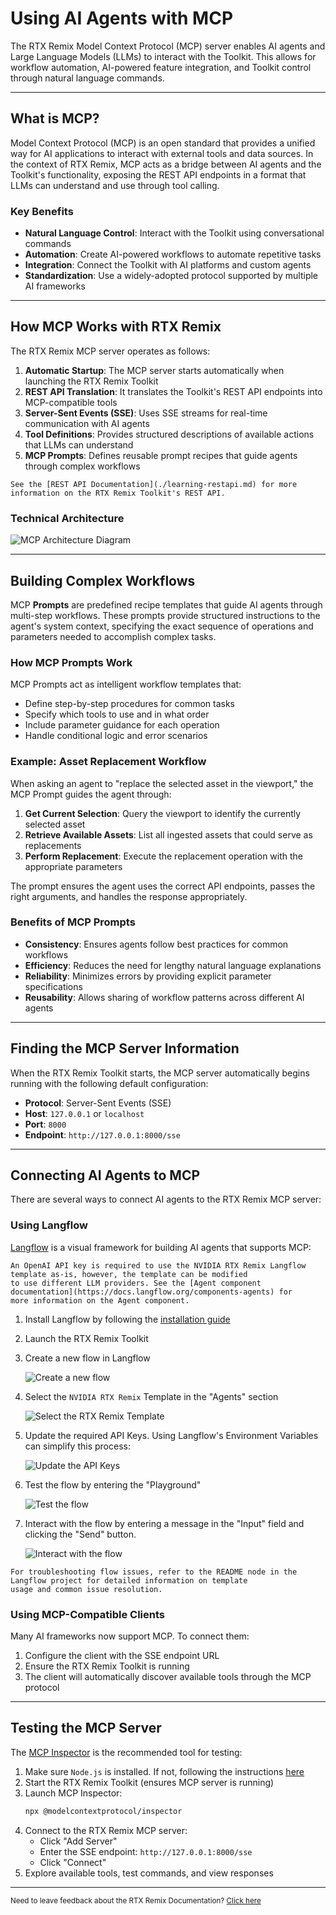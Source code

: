 # Using AI Agents with MCP

The RTX Remix Model Context Protocol (MCP) server enables AI agents and Large Language Models (LLMs) to interact with
the Toolkit. This allows for workflow automation, AI-powered feature integration, and Toolkit control through natural
language commands.

***

## What is MCP?

Model Context Protocol (MCP) is an open standard that provides a unified way for AI applications to interact with
external tools and data sources. In the context of RTX Remix, MCP acts as a bridge between AI agents and the Toolkit's
functionality, exposing the REST API endpoints in a format that LLMs can understand and use through tool calling.

### Key Benefits

- **Natural Language Control**: Interact with the Toolkit using conversational commands
- **Automation**: Create AI-powered workflows to automate repetitive tasks
- **Integration**: Connect the Toolkit with AI platforms and custom agents
- **Standardization**: Use a widely-adopted protocol supported by multiple AI frameworks

***

## How MCP Works with RTX Remix

The RTX Remix MCP server operates as follows:

1. **Automatic Startup**: The MCP server starts automatically when launching the RTX Remix Toolkit
2. **REST API Translation**: It translates the Toolkit's REST API endpoints into MCP-compatible tools
3. **Server-Sent Events (SSE)**: Uses SSE streams for real-time communication with AI agents
4. **Tool Definitions**: Provides structured descriptions of available actions that LLMs can understand
5. **MCP Prompts**: Defines reusable prompt recipes that guide agents through complex workflows

```{seealso}
See the [REST API Documentation](./learning-restapi.md) for more information on the RTX Remix Toolkit's REST API.
```

### Technical Architecture

![MCP Architecture Diagram](../data/images/remix-mcp-architecture-diagram.png)

***

## Building Complex Workflows

MCP **Prompts** are predefined recipe templates that guide AI agents through multi-step workflows. These prompts provide
structured instructions to the agent's system context, specifying the exact sequence of operations and parameters needed
to accomplish complex tasks.

### How MCP Prompts Work

MCP Prompts act as intelligent workflow templates that:

- Define step-by-step procedures for common tasks
- Specify which tools to use and in what order
- Include parameter guidance for each operation
- Handle conditional logic and error scenarios

### Example: Asset Replacement Workflow

When asking an agent to "replace the selected asset in the viewport," the MCP Prompt guides the agent through:

1. **Get Current Selection**: Query the viewport to identify the currently selected asset
2. **Retrieve Available Assets**: List all ingested assets that could serve as replacements
3. **Perform Replacement**: Execute the replacement operation with the appropriate parameters

The prompt ensures the agent uses the correct API endpoints, passes the right arguments, and handles the response
appropriately.

### Benefits of MCP Prompts

- **Consistency**: Ensures agents follow best practices for common workflows
- **Efficiency**: Reduces the need for lengthy natural language explanations
- **Reliability**: Minimizes errors by providing explicit parameter specifications
- **Reusability**: Allows sharing of workflow patterns across different AI agents

***

## Finding the MCP Server Information

When the RTX Remix Toolkit starts, the MCP server automatically begins running with the following default configuration:

- **Protocol**: Server-Sent Events (SSE)
- **Host**: `127.0.0.1` or `localhost`
- **Port**: `8000`
- **Endpoint**: `http://127.0.0.1:8000/sse`

***

## Connecting AI Agents to MCP

There are several ways to connect AI agents to the RTX Remix MCP server:

### Using Langflow

[Langflow](https://www.langflow.org/) is a visual framework for building AI agents that supports MCP:

```{important}
An OpenAI API key is required to use the NVIDIA RTX Remix Langflow template as-is, however, the template can be modified
to use different LLM providers. See the [Agent component documentation](https://docs.langflow.org/components-agents) for
more information on the Agent component.
```

1) Install Langflow by following the [installation guide](https://docs.langflow.org/get-started-installation)

2) Launch the RTX Remix Toolkit

3) Create a new flow in Langflow

   ![Create a new flow](../data/images/langflow_01.png)

4) Select the `NVIDIA RTX Remix` Template in the "Agents" section

   ![Select the RTX Remix Template](../data/images/langflow_02.png)

5) Update the required API Keys. Using Langflow's Environment Variables can simplify this process:

   ![Update the API Keys](../data/images/langflow_03.png)

6) Test the flow by entering the "Playground"

   ![Test the flow](../data/images/langflow_04.png)

7) Interact with the flow by entering a message in the "Input" field and clicking the "Send" button.

   ![Interact with the flow](../data/images/langflow_05.png)

```{tip}
For troubleshooting flow issues, refer to the README node in the Langflow project for detailed information on template
usage and common issue resolution.
```

### Using MCP-Compatible Clients

Many AI frameworks now support MCP. To connect them:

1) Configure the client with the SSE endpoint URL
2) Ensure the RTX Remix Toolkit is running
3) The client will automatically discover available tools through the MCP protocol

***

## Testing the MCP Server

The [MCP Inspector](https://github.com/modelcontextprotocol/inspector) is the recommended tool for testing:

1) Make sure `Node.js` is installed. If not, following the instructions [here](https://nodejs.org/en/download)
2) Start the RTX Remix Toolkit (ensures MCP server is running)
3) Launch MCP Inspector:
   ```bash
   npx @modelcontextprotocol/inspector
   ```
4) Connect to the RTX Remix MCP server:
    - Click "Add Server"
    - Enter the SSE endpoint: `http://127.0.0.1:8000/sse`
    - Click "Connect"
5) Explore available tools, test commands, and view responses

***
<sub> Need to leave feedback about the RTX Remix Documentation?  [Click here](https://github.com/NVIDIAGameWorks/rtx-remix/issues/new?assignees=nvdamien&labels=documentation%2Cfeedback%2Ctriage&projects=&template=documentation_feedback.yml&title=%5BDocumentation+feedback%5D%3A+) </sub>
